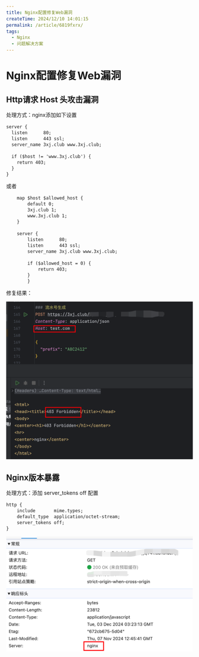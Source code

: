 ```yaml
---
title: Nginx配置修复Web漏洞
createTime: 2024/12/10 14:01:15
permalink: /article/6819fxrx/
tags:
  - Nginx
  - 问题解决方案
---
```


# Nginx配置修复Web漏洞

## Http请求 Host 头攻击漏洞

处理方式：nginx添加如下设置

```nginx
server {
  listen      80;
  listen      443 ssl;
  server_name 3xj.club www.3xj.club;
  
  if ($host != 'www.3xj.club') {
    return 403;
  }
}
```

或者

```nginx
    map $host $allowed_host {
        default 0;
        3xj.club 1;
        www.3xj.club 1;
    }

    server {
        listen      80;
        listen      443 ssl;
        server_name 3xj.club www.3xj.club;

        if ($allowed_host = 0) {
            return 403;
        }
		}
```

修复结果：

![image-20241203095133325](images/image-20241203095133325.png)



## Nginx版本暴露

处理方式：添加 server_tokens off 配置

```nginx
http {
    include       mime.types;
    default_type  application/octet-stream;
  	server_tokens off;
}
```

![image-20241203112659134](images/image-20241203112659134.png)


